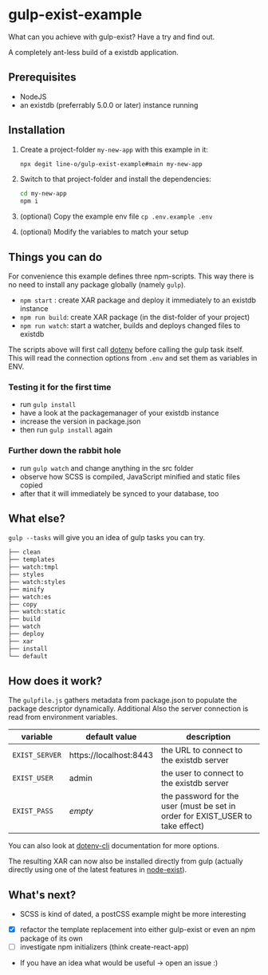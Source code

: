 # gulp-exist-example

What can you achieve with gulp-exist? Have a try and find out.

A completely ant-less build of a existdb application.

## Prerequisites

- NodeJS
- an existdb (preferrably 5.0.0 or later) instance running

## Installation

1. Create a project-folder `my-new-app` with this example in it:
    ```bash
    npx degit line-o/gulp-exist-example#main my-new-app
    ```

2. Switch to that project-folder and install the dependencies:
    ```bash
    cd my-new-app
    npm i
    ```

3. (optional) Copy the example env file 
    `cp .env.example .env`
4. (optional) Modify the variables to match your setup

## Things you can do

For convenience this example defines three npm-scripts. This way there is no need to install any package globally (namely `gulp`).

- `npm start` : create XAR package and deploy it immediately to an existdb instance
- `npm run build`: create XAR package (in the dist-folder of your project)
- `npm run watch`: start a watcher, builds and deploys changed files to existdb

The scripts above will first call [dotenv](https://www.npmjs.com/package/dotenv) before calling the gulp task itself. This will read the connection options from `.env` and set them as variables in ENV. 

### Testing it for the first time

- run `gulp install`
- have a look at the packagemanager of your existdb instance
- increase the version in package.json
- then run `gulp install` again

### Further down the rabbit hole

- run `gulp watch` and change anything in the src folder
- observe how SCSS is compiled, JavaScript minified and static files copied
- after that it will immediately be synced to your database, too

## What else?

`gulp --tasks` will give you an idea of gulp tasks you can try.

```sh
├── clean
├── templates
├── watch:tmpl
├── styles
├── watch:styles
├── minify
├── watch:es
├── copy
├── watch:static
├── build
├── watch
├── deploy
├── xar
├── install
└── default
```

## How does it work?

The `gulpfile.js` gathers metadata from package.json to populate the package descriptor dynamically. Additional 
Also the server connection is read from environment variables. 

| variable      | default value          | description
| ----          | ----                   | ----
|`EXIST_SERVER` | https://localhost:8443 | the URL to connect to the existdb server
|`EXIST_USER`   | admin                  | the user to connect to the existdb server
|`EXIST_PASS`   | _empty_                | the password for the user (must be set in order for EXIST_USER to take effect)

You can also look at [dotenv-cli](https://www.npmjs.com/package/dotenv-cli) documentation for more options.

The resulting XAR can now also be installed directly from gulp (actually directly using one of the latest features in [node-exist](https://github.com/eXist-db/node-exist)).

## What's next?

- SCSS is kind of dated, a postCSS example might be more interesting
- [x] refactor the template replacement into either gulp-exist or even an npm package of its own
- [ ] investigate npm initializers (think create-react-app)
- If you have an idea what would be useful -> open an issue :)
